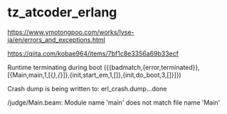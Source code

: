 # tz_atcoder_erlang

https://www.ymotongpoo.com/works/lyse-ja/en/errors_and_exceptions.html

https://qiita.com/kobae964/items/7bf1c8e3356a69b33ecf

Runtime terminating during boot ({{badmatch,{error,terminated}},[{Main,main,1,[{_},{_}]},{init,start_em,1,[]},{init,do_boot,3,[]}]})

Crash dump is being written to: erl_crash.dump...done

/judge/Main.beam: Module name 'main' does not match file name 'Main'
